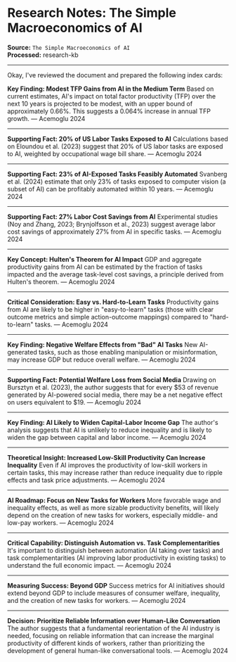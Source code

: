 # Research Notes: The Simple Macroeconomics of AI

**Source:** `The Simple Macroeconomics of AI`  
**Processed:** research-kb

---

Okay, I've reviewed the document and prepared the following index cards:

**Key Finding: Modest TFP Gains from AI in the Medium Term**
Based on current estimates, AI's impact on total factor productivity (TFP) over the next 10 years is projected to be modest, with an upper bound of approximately 0.66%. This suggests a 0.064% increase in annual TFP growth. — Acemoglu 2024

---

**Supporting Fact: 20% of US Labor Tasks Exposed to AI**
Calculations based on Eloundou et al. (2023) suggest that 20% of US labor tasks are exposed to AI, weighted by occupational wage bill share. — Acemoglu 2024

---

**Supporting Fact: 23% of AI-Exposed Tasks Feasibly Automated**
Svanberg et al. (2024) estimate that only 23% of tasks exposed to computer vision (a subset of AI) can be profitably automated within 10 years. — Acemoglu 2024

---

**Supporting Fact: 27% Labor Cost Savings from AI**
Experimental studies (Noy and Zhang, 2023; Brynjolfsson et al., 2023) suggest average labor cost savings of approximately 27% from AI in specific tasks. — Acemoglu 2024

---

**Key Concept: Hulten's Theorem for AI Impact**
GDP and aggregate productivity gains from AI can be estimated by the fraction of tasks impacted and the average task-level cost savings, a principle derived from Hulten's theorem. — Acemoglu 2024

---

**Critical Consideration: Easy vs. Hard-to-Learn Tasks**
Productivity gains from AI are likely to be higher in "easy-to-learn" tasks (those with clear outcome metrics and simple action-outcome mappings) compared to "hard-to-learn" tasks. — Acemoglu 2024

---

**Key Finding: Negative Welfare Effects from "Bad" AI Tasks**
New AI-generated tasks, such as those enabling manipulation or misinformation, may increase GDP but reduce overall welfare. — Acemoglu 2024

---

**Supporting Fact: Potential Welfare Loss from Social Media**
Drawing on Bursztyn et al. (2023), the author suggests that for every $53 of revenue generated by AI-powered social media, there may be a net negative effect on users equivalent to $19. — Acemoglu 2024

---

**Key Finding: AI Likely to Widen Capital-Labor Income Gap**
The author's analysis suggests that AI is unlikely to reduce inequality and is likely to widen the gap between capital and labor income. — Acemoglu 2024

---

**Theoretical Insight: Increased Low-Skill Productivity Can Increase Inequality**
Even if AI improves the productivity of low-skill workers in certain tasks, this may increase rather than reduce inequality due to ripple effects and task price adjustments. — Acemoglu 2024

---

**AI Roadmap: Focus on New Tasks for Workers**
More favorable wage and inequality effects, as well as more sizable productivity benefits, will likely depend on the creation of new tasks for workers, especially middle- and low-pay workers. — Acemoglu 2024

---

**Critical Capability: Distinguish Automation vs. Task Complementarities**
It's important to distinguish between automation (AI taking over tasks) and task complementarities (AI improving labor productivity in existing tasks) to understand the full economic impact. — Acemoglu 2024

---

**Measuring Success: Beyond GDP**
Success metrics for AI initiatives should extend beyond GDP to include measures of consumer welfare, inequality, and the creation of new tasks for workers. — Acemoglu 2024

---

**Decision: Prioritize Reliable Information over Human-Like Conversation**
The author suggests that a fundamental reorientation of the AI industry is needed, focusing on reliable information that can increase the marginal productivity of different kinds of workers, rather than prioritizing the development of general human-like conversational tools. — Acemoglu 2024